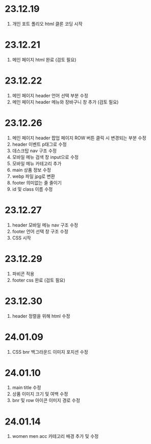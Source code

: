 # 23.12.19
1. 개인 포트 폴리오 html 클론 코딩 시작
# 23.12.21
1. 메인 페이지 html 완료 (검토 필요)
# 23.12.22
1. 메인 페이지 header 언어 선택 부분 수정
2. 메인 페이지 header 메뉴와 장바구니 창 추가 (검토 필요)
# 23.12.26
1. 메인 페이지 header 팝업 페이지 ROW 버튼 클릭 시 변경되는 부분 수정
2. header 이벤트 p태그로 수정
3. 데스크탑 nav 구조 수정
4. 모바일 메뉴 검색 창 input으로 수정
5. 모바일 메뉴 카테고리 추가
6. main 상품 정보 수정
7. webp 파일 jpg로 변환
8. footer 의미없는 줄 줄이기
9. id 및 class 이름 수정
# 23.12.27
1. header 모바일 메뉴 nav 구조 수정
2. footer 언어 선택 창 구조 수정
3. CSS 시작
# 23.12.29
1. 파비콘 적용
2. footer css 완료 (검토 필요)
# 23.12.30
1. header 정렬을 위해 html 수정
# 24.01.09
1. CSS bnr 백그라운드 이미지 포지션 수정
# 24.01.10
1. main title 수정
2. 상품 이미지 크기 및 여백 수정
3. bnr 및 row 아이콘 이미지 경로 수정
# 24.01.14
1. women men acc 카테고리 배경 추가 및 수정